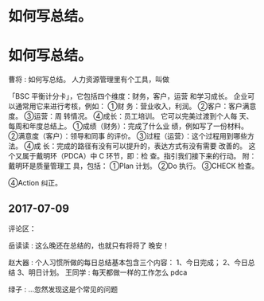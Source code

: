 # 如何写总结。

# 如何写总结。

曹将 : 如何写总结。 人力资源管理里有个工具，叫做

「BSC 平衡计分卡」，它包括四个维度：财务，客户，运营 和学习成长。 企业可以通常用它来进行考核，例如： ①财 务：营业收入，利润。 ②客户：客户满意度。 ③运营：周 转情况。 ④成长：员工培训。 它可以完美过渡到个人每 天、每周和年度总结上。 ①成绩（财务）：完成了什么业 绩，例如写了一份材料。 ②满意度（客户）：领导和同事 的评价。 ③过程（运营）：这个过程用到哪些方法。 ④成 长：完成的路径有没有可以提升的，表达方式有没有需要 改善的。 这个又属于戴明环（PDCA）中 C 环节，即：检 查。指引我们接下来的行动。 附：戴明环是质量管理工 具，包括： ①Plan 计划。 ②Do 执行。 ③CHECK 检查。

④Action 纠正。

## 2017-07-09

评论区：

岳读读 : 这么晚还在总结的，也就只有将将了 晚安！

赵大器 : 个人习惯所做的每日总结基本包含三个内容： 1、今日完成； 2、今日总结 3、明日计划。 王同学 : 每天都做一样的工作怎么 pdca

绿子 : ...忽然发现这是个常见的问题